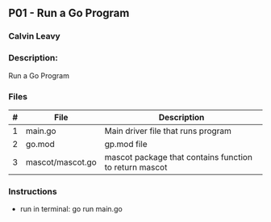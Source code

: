 ## P01 - Run a Go Program
### Calvin Leavy
### Description:

Run a Go Program

### Files

|   #   | File            | Description                                        |
| :---: | --------------- | -------------------------------------------------- |
|   1   | main.go         | Main driver file that runs program                 |
|   2   | go.mod          | gp.mod file                                        |
|   3   | mascot/mascot.go | mascot package that contains function to return mascot |

### Instructions

- run in terminal: go run main.go
